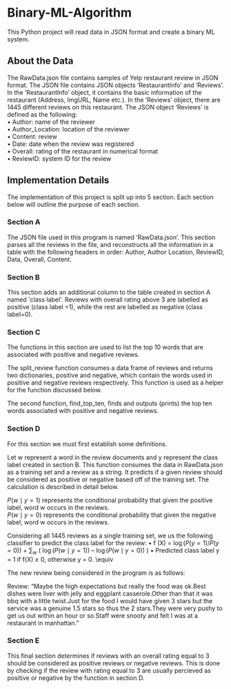 # Binary-ML-Algorithm

This Python project will read data in JSON format and create a binary ML system.

## About the Data

The RawData.json file contains samples of Yelp restaurant review in JSON format. The JSON file contains JSON objects ‘RestaurantInfo’ and ‘Reviews’. In the ‘RestaurantInfo’ object, it contains the basic information of the restaurant (Address, ImgURL, Name etc.). In the ‘Reviews’ object, there are 1445 different reviews on this restaurant. The JSON object ‘Reviews’ is defined as the following:  
    • Author: name of the reviewer  
    • Author_Location: location of the reviewer  
    • Content: review  
    • Date: date when the review was registered  
    • Overall: rating of the restaurant in numerical format  
    • ReviewID: system ID for the review  
  
## Implementation Details

The implementation of this project is split up into 5 section. Each section below will outline the purpose of each section.

### Section A

The JSON file used in this program is named ‘RawData.json’. This section parses all the reviews in the file, and reconstructs all the information in a table with the following headers in order: Author, Author Location, ReviewID, Data, Overall, Content.

### Section B

This section adds an additional column to the table created in section A named 'class label'. Reviews with overall rating above 3 are labelled as positive (class label =1), while the rest are labelled as negative (class label=0).

### Section C

The functions in this section are used to list the top 10 words that are associated with positive and negative reviews. 

The split_review function consumes a data frame of reviews and returns two dictionaries, positive and negative, which contain the words used in positive and negative reviews respectively. This function is used as a helper for the function discussed below.

The second function, find_top_ten, finds and outputs (prints) the top ten words associated with positive and negative reviews. 

### Section D

For this section we must first establish some definitions. 

Let w represent a word in the review documents and y represent the class label created in section B. This function consumes the data in RawData.json as a training set and a review as a string. It predicts if a given review should be considered as positive or negative based off of the training set. The calculation is described in detail below.

$P ( w \mid y = 1)$ represents the conditional probability that given the positive label, word w occurs in the reviews.  
$P ( w \mid y = 0)$ represents the conditional probability that given the negative label, word w occurs in the reviews.  

Considering all 1445 reviews as a single training set, we us the following classifier to predict the class label for the review:
    • f (X) = $\log(P(y=1)/P(y=0))$ + $\sum_{w}$ ( $\log(P(w \mid y=1))$ – $\log(P(w \mid y=0))$ )
    • Predicted class label y = 1 if f(X) ≥ 0, otherwise y = 0. 	\equiv
  
The new review being considered in the program is as follows:

Review:
“Maybe the high expectations but really the food was ok.Best dishes were liver with jelly and eggplant casserole.Other than that it was bbq with a little twist.Just for the food I would have given 3 stars but the service was a genuine 1.5 stars so thus the 2 stars.They were very pushy to get us out within an hour or so.Staff were snooty and felt I was at a restaurant in manhattan.”

### Section E

This final section determines if reviews with an overall rating equal to 3 should be considered as positive reviews or negative reviews. This is done by checking if the review with rating equal to 3 are usually percieved as positive or negative by the function in section D.

